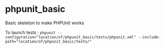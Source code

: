 # phpunit_basic
Basic skeleton to make PHPUnit works

To launch tests : `phpunit --configuration="location/of/phpunit_basic/tests/phpunit.xml" --include-path="location/of/phpunit_basic/tests/"`
